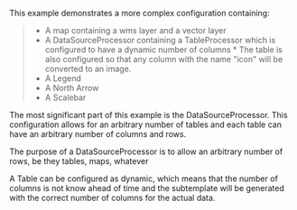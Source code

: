 This example demonstrates a more complex configuration containing:

> -   A map containing a wms layer and a vector layer
> -   A DataSourceProcessor containing a TableProcessor which is configured to have a dynamic number of
>     columns \* The table is also configured so that any column with the name "icon" will be converted to an image.
> -   A Legend
> -   A North Arrow
> -   A Scalebar

The most significant part of this example is the DataSourceProcessor. This configuration allows for an
arbitrary number of tables and each table can have an arbitrary number of columns and rows.

The purpose of a DataSourceProcessor is to allow an arbitrary number of rows, be they tables, maps, whatever

A Table can be configured as dynamic, which means that the number of columns is not know ahead of time and the
subtemplate will be generated with the correct number of columns for the actual data.
